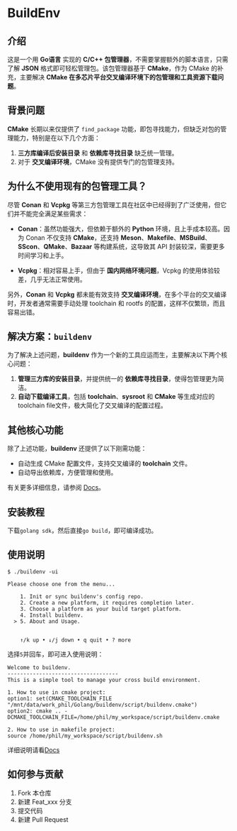 # BuildEnv

## 介绍

这是一个用 **Go语言** 实现的 **C/C++ 包管理器**，不需要掌握额外的脚本语言，只需了解 **JSON** 格式即可轻松管理包。该包管理器基于 **CMake**，作为 CMake 的补充，主要解决 **CMake 在多芯片平台交叉编译环境下的包管理和工具资源下载问题**。

## 背景问题

**CMake** 长期以来仅提供了 `find_package` 功能，即包寻找能力，但缺乏对包的管理能力，特别是在以下几个方面：

1. **三方库编译后安装目录** 和 **依赖库寻找目录** 缺乏统一管理。
2. 对于 **交叉编译环境**，CMake 没有提供专门的包管理支持。

## 为什么不使用现有的包管理工具？

尽管 **Conan** 和 **Vcpkg** 等第三方包管理工具在社区中已经得到了广泛使用，但它们并不能完全满足某些需求：

- **Conan**：虽然功能强大，但依赖于额外的 **Python** 环境，且上手成本较高。因为 Conan 不仅支持 **CMake**，还支持 **Meson**、**Makefile**、**MSBuild**、**SScon**、**QMake**、**Bazaar** 等构建系统，这导致其 API 封装较深，需要更多时间学习和上手。
  
- **Vcpkg**：相对容易上手，但由于 **国内网络环境问题**，Vcpkg 的使用体验较差，几乎无法正常使用。

另外，**Conan** 和 **Vcpkg** 都未能有效支持 **交叉编译环境**，在多个平台的交叉编译时，开发者通常需要手动处理 toolchain 和 rootfs 的配置，这样不仅繁琐，而且容易出错。

## 解决方案：`buildenv`

为了解决上述问题，**buildenv** 作为一个新的工具应运而生，主要解决以下两个核心问题：

1. **管理三方库的安装目录**，并提供统一的 **依赖库寻找目录**，使得包管理更为简洁。
2. **自动下载编译工具**，包括 **toolchain**、**sysroot** 和 **CMake** 等生成对应的toolchain file文件，极大简化了交叉编译的配置过程。

## 其他核心功能

除了上述功能，**buildenv** 还提供了以下刚需功能：

- 自动生成 CMake 配置文件，支持交叉编译的 **toolchain** 文件。
- 自动导出依赖库，方便管理和使用。

有关更多详细信息，请参阅 [Docs](./docs/home.md)。

## 安装教程

下载`golang sdk`，然后直接`go build`，即可编译成功。

## 使用说明

```
$ ./buildenv -ui

Please choose one from the menu...                     
                                                           
    1. Init or sync buildenv's config repo.                
    2. Create a new platform, it requires completion later.
    3. Choose a platform as your build target platform.    
    4. Install buildenv.                                   
  > 5. About and Usage.                                    


    ↑/k up • ↓/j down • q quit • ? more  
```

选择`5`并回车，即可进入使用说明：

```
Welcome to buildenv.
-----------------------------------
This is a simple tool to manage your cross build environment.

1. How to use in cmake project: 
option1: set(CMAKE_TOOLCHAIN_FILE "/mnt/data/work_phil/Golang/buildenv/script/buildenv.cmake")
option2: cmake .. -DCMAKE_TOOLCHAIN_FILE=/home/phil/my_workspace/script/buildenv.cmake

2. How to use in makefile project: 
source /home/phil/my_workspace/script/buildenv.sh
```

详细说明请看[Docs](./docs/home.md)

## 如何参与贡献

1.  Fork 本仓库
2.  新建 Feat_xxx 分支
3.  提交代码
4.  新建 Pull Request